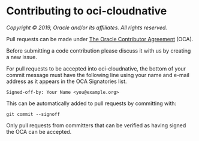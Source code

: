 # Contributing to oci-cloudnative

*Copyright © 2019, Oracle and/or its affiliates. All rights reserved.*

Pull requests can be made under
[The Oracle Contributor Agreement](https://www.oracle.com/technetwork/community/oca-486395.html)
(OCA).

Before submitting a code contribution please discuss it with us by creating a
new issue.

For pull requests to be accepted into oci-cloudnative, the bottom of
your commit message must have the following line using your name and
e-mail address as it appears in the OCA Signatories list.

```text
Signed-off-by: Your Name <you@example.org>
```

This can be automatically added to pull requests by committing with:

```text
git commit --signoff
````

Only pull requests from committers that can be verified as having signed the OCA can be accepted.
